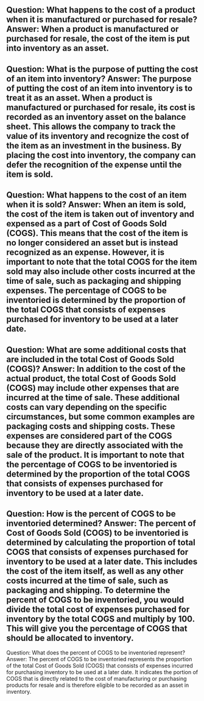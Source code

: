 Question: What happens to the cost of a product when it is manufactured or purchased for resale?
Answer: When a product is manufactured or purchased for resale, the cost of the item is put into inventory as an asset.
---
Question: What is the purpose of putting the cost of an item into inventory?
Answer: The purpose of putting the cost of an item into inventory is to treat it as an asset. When a product is manufactured or purchased for resale, its cost is recorded as an inventory asset on the balance sheet. This allows the company to track the value of its inventory and recognize the cost of the item as an investment in the business. By placing the cost into inventory, the company can defer the recognition of the expense until the item is sold.
---
Question: What happens to the cost of an item when it is sold?
Answer: When an item is sold, the cost of the item is taken out of inventory and expensed as a part of Cost of Goods Sold (COGS). This means that the cost of the item is no longer considered an asset but is instead recognized as an expense. However, it is important to note that the total COGS for the item sold may also include other costs incurred at the time of sale, such as packaging and shipping expenses. The percentage of COGS to be inventoried is determined by the proportion of the total COGS that consists of expenses purchased for inventory to be used at a later date.
---
Question: What are some additional costs that are included in the total Cost of Goods Sold (COGS)?
Answer: In addition to the cost of the actual product, the total Cost of Goods Sold (COGS) may include other expenses that are incurred at the time of sale. These additional costs can vary depending on the specific circumstances, but some common examples are packaging costs and shipping costs. These expenses are considered part of the COGS because they are directly associated with the sale of the product. It is important to note that the percentage of COGS to be inventoried is determined by the proportion of the total COGS that consists of expenses purchased for inventory to be used at a later date.
---
Question: How is the percent of COGS to be inventoried determined?
Answer: The percent of Cost of Goods Sold (COGS) to be inventoried is determined by calculating the proportion of total COGS that consists of expenses purchased for inventory to be used at a later date. This includes the cost of the item itself, as well as any other costs incurred at the time of sale, such as packaging and shipping. To determine the percent of COGS to be inventoried, you would divide the total cost of expenses purchased for inventory by the total COGS and multiply by 100. This will give you the percentage of COGS that should be allocated to inventory.
---
Question: What does the percent of COGS to be inventoried represent?
Answer: The percent of COGS to be inventoried represents the proportion of the total Cost of Goods Sold (COGS) that consists of expenses incurred for purchasing inventory to be used at a later date. It indicates the portion of COGS that is directly related to the cost of manufacturing or purchasing products for resale and is therefore eligible to be recorded as an asset in inventory.
